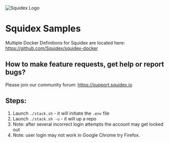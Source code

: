 ![Squidex Logo](https://raw.githubusercontent.com/Squidex/squidex/master/media/logo-wide.png "Squidex")

# Squidex Samples

Multiple Docker Definitions for Squidex are located here: https://github.com/Squidex/squidex-docker

## How to make feature requests, get help or report bugs? 

Please join our community forum: https://support.squidex.io


## Steps:

1. Launch `./stack.sh` - it will initiate the `.env` file
2. Launch `./stack.sh -u` - it will up a repo
3. Note: after several incorrect login attempts the account may get locked out
4. Note: user login may not work in Google Chrome try Firefox.
